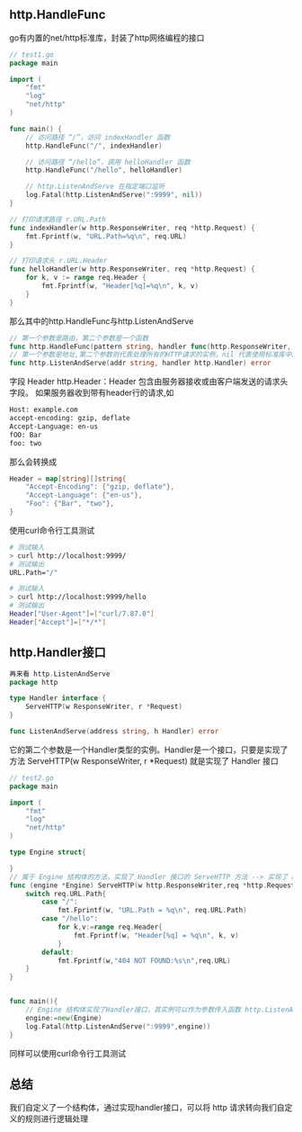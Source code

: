 
## http.HandleFunc
go有内置的net/http标准库，封装了http网络编程的接口
```go
// test1.go
package main

import (
	"fmt"
	"log"
	"net/http"
)

func main() {
	// 访问路径 “/”，访问 indexHandler 函数
	http.HandleFunc("/", indexHandler)

	// 访问路径 “/hello”，调用 helloHandler 函数
	http.HandleFunc("/hello", helloHandler)

	// http.ListenAndServe 在指定端口监听
	log.Fatal(http.ListenAndServe(":9999", nil))
}

// 打印请求路径 r.URL.Path
func indexHandler(w http.ResponseWriter, req *http.Request) {
	fmt.Fprintf(w, "URL.Path=%q\n", req.URL)
}

// 打印请求头 r.URL.Header
func helloHandler(w http.ResponseWriter, req *http.Request) {
	for k, v := range req.Header {
		fmt.Fprintf(w, "Header[%q]=%q\n", k, v)
	}
}
```
那么其中的http.HandleFunc与http.ListenAndServe
```go
// 第一个参数是路由，第二个参数是一个函数
func http.HandleFunc(pattern string, handler func(http.ResponseWriter, *http.Request))
// 第一个参数是地址,第二个参数则代表处理所有的HTTP请求的实例，nil 代表使用标准库中的实例处理
func http.ListenAndServe(addr string, handler http.Handler) error
```

字段 Header http.Header：Header 包含由服务器接收或由客户端发送的请求头字段。
如果服务器收到带有header行的请求,如
```html
Host: example.com
accept-encoding: gzip, deflate
Accept-Language: en-us
fOO: Bar
foo: two
```
那么会转换成
```go
Header = map[string][]string{
    "Accept-Encoding": {"gzip, deflate"},
    "Accept-Language": {"en-us"},
    "Foo": {"Bar", "two"},
}
```
使用curl命令行工具测试
```bash
# 测试输入
> curl http://localhost:9999/
# 测试输出
URL.Path="/"

# 测试输入
> curl http://localhost:9999/hello  
# 测试输出
Header["User-Agent"]=["curl/7.87.0"]
Header["Accept"]=["*/*"]
```
## http.Handler接口
```go
再来看 http.ListenAndServe
package http

type Handler interface {
    ServeHTTP(w ResponseWriter, r *Request)
}

func ListenAndServe(address string, h Handler) error
```
它的第二个参数是一个Handler类型的实例。Handler是一个接口，只要是实现了方法 ServeHTTP(w ResponseWriter, r *Request) 就是实现了 Handler 接口

```go
// test2.go
package main

import (
	"fmt"
	"log"
	"net/http"
)

type Engine struct{

}
// 属于 Engine 结构体的方法，实现了 Handler 接口的 ServeHTTP 方法 --> 实现了 Handler 接口
func (engine *Engine) ServeHTTP(w http.ResponseWriter,req *http.Request){
	switch req.URL.Path{
		case "/":
			fmt.Fprintf(w, "URL.Path = %q\n", req.URL.Path)
		case "/hello":
			for k,v:=range req.Header{
				fmt.Fprintf(w, "Header[%q] = %q\n", k, v)
			}
		default:
			fmt.Fprintf(w,"404 NOT FOUND:%s\n",req.URL)
	}
}


func main(){
	// Engine 结构体实现了Handler接口，其实例可以作为参数传入函数 http.ListenAndServe
	engine:=new(Engine)
	log.Fatal(http.ListenAndServe(":9999",engine))
}
```
同样可以使用curl命令行工具测试

## 总结
我们自定义了一个结构体，通过实现handler接口，可以将 http 请求转向我们自定义的规则进行逻辑处理


